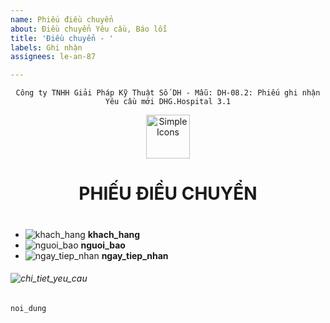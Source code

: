 ```yaml
---
name: Phiếu điều chuyển
about: Điều chuyển Yêu cầu, Báo lỗi
title: 'Điều chuyển - '
labels: Ghi nhận
assignees: le-an-87

---
```


<div align="center">

`Công ty TNHH Giải Pháp Kỹ Thuật Số DH - Mẫu: DH-08.2: Phiếu ghi nhận Yêu cầu mới DHG.Hospital 3.1`

</div>

<div align="center">
  <img src="https://raw.githubusercontent.com/dh-hos/dhg.hospitalprinter/main/Deploy_Tools/Logo.ico" alt="Simple Icons" width=70>
  <h1>PHIẾU  ĐIỀU CHUYỂN</h1>  
</div>

#
-  ![khach_hang](https://img.shields.io/badge/Bệnh%20viện-:-blue?style=plastic&logo=github) **khach_hang**
-  ![nguoi_bao](https://img.shields.io/badge/Người%20ghi%20nhận-:-blue?style=plastic&logo=github) **nguoi_bao**
-  ![ngay_tiep_nhan](https://img.shields.io/badge/Ngày%20chi%20nhận-:-blue?style=plastic&logo=github) **ngay_tiep_nhan**

###### ![chi_tiet_yeu_cau](https://img.shields.io/badge/Chi%20tiết%20yêu%20cầu%20-:-blue?style=for-the-badge&logo=github)
```
noi_dung

```
